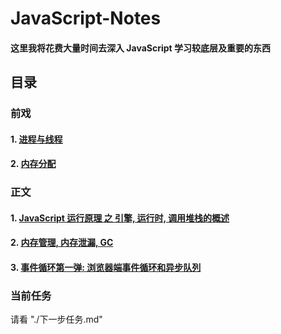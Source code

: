 # JavaScript-Notes

#### 这里我将花费大量时间去深入 JavaScript 学习较底层及重要的东西

## 目录

### 前戏

#### 1. [进程与线程](https://github.com/blackCY/blog-JavaScript/issues/4)

#### 2. [内存分配](https://github.com/blackCY/blog-JavaScript/issues/5)

### 正文

#### 1. [JavaScript 运行原理 之 引擎, 运行时, 调用堆栈的概述](https://github.com/blackCY/blog-JavaScript/issues/1)

#### 2. [内存管理, 内存泄漏, GC](https://github.com/blackCY/blog-JavaScript/issues/2)

#### 3. [事件循环第一弹: 浏览器端事件循环和异步队列](https://github.com/blackCY/blog-JavaScript/issues/3)

### 当前任务

请看 "./下一步任务.md"
